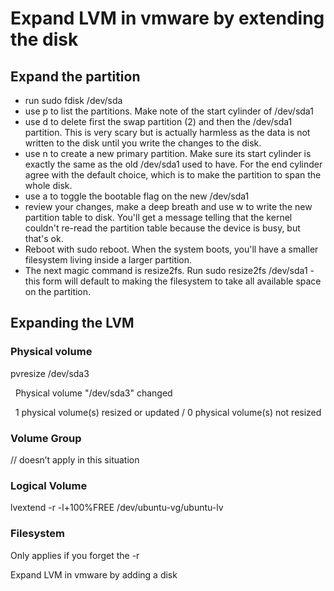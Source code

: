 # Expand LVM in vmware by extending the disk

## Expand the partition

* run sudo fdisk /dev/sda
* use p to list the partitions. Make note of the start cylinder of /dev/sda1
* use d to delete first the swap partition (2) and then the /dev/sda1 partition. This is very scary but is actually harmless as the data is not written to the disk until you write the changes to the disk. 
* use n to create a new primary partition. Make sure its start cylinder is exactly the same as the old /dev/sda1 used to have. For the end cylinder agree with the default choice, which is to make the partition to span the whole disk.
* use a to toggle the bootable flag on the new /dev/sda1
* review your changes, make a deep breath and use w to write the new partition table to disk. You'll get a message telling that the kernel couldn't re-read the partition table because the device is busy, but that's ok.
* Reboot with sudo reboot. When the system boots, you'll have a smaller filesystem living inside a larger partition. 
* The next magic command is resize2fs. Run sudo resize2fs /dev/sda1 - this form will default to making the filesystem to take all available space on the partition. 

## Expanding the LVM

### Physical volume

pvresize /dev/sda3

  Physical volume "/dev/sda3" changed

  1 physical volume(s) resized or updated / 0 physical volume(s) not resized

### Volume Group

// doesn’t apply in this situation

### Logical Volume

lvextend -r -l+100%FREE /dev/ubuntu-vg/ubuntu-lv

### Filesystem

Only applies if you forget the -r

Expand LVM in vmware by adding a disk 